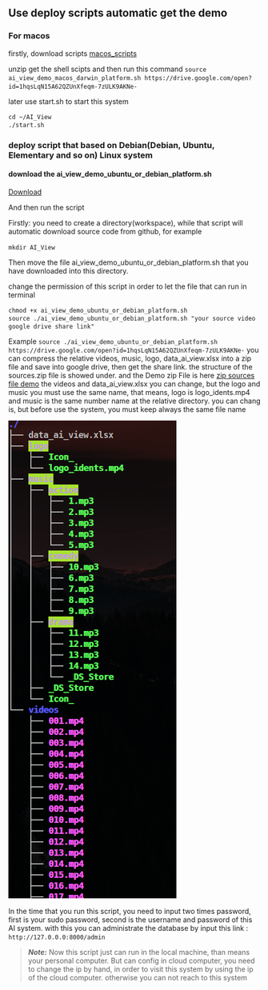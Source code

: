 ## Use deploy scripts automatic get the demo

### For macos 

firstly, download scripts [macos_scripts](https://minhaskamal.github.io/DownGit/#/home?url=https://github.com/YueNing/AI_View/blob/master/deploy_scripts/demos/ai_view_demo_macos_darwin_platform.sh)

unzip get the shell scipts and then run this command `source ai_view_demo_macos_darwin_platform.sh https://drive.google.com/open?id=1hqsLqN15A62QZUnXfeqm-7zULK9AKNe-`

later use start.sh to start this system

```
cd ~/AI_View 
./start.sh
```

### deploy script that based on Debian(Debian, Ubuntu, Elementary and so on) Linux system 

#### download the ai_view_demo_ubuntu_or_debian_platform.sh

[Download](https://minhaskamal.github.io/DownGit/#/home?url=https://github.com/YueNing/AI_View/blob/master/deploy_scripts/demos/ai_view_demo_ubuntu_or_debian_platform.sh)

And then run the script

Firstly: you need to create a directory(workspace), while that script will automatic download source code from github, for example

`mkdir AI_View`

Then move the file ai_view_demo_ubuntu_or_debian_platform.sh that you have downloaded into this directory.

change the permission of this script in order to let the file that can run in terminal

```
chmod +x ai_view_demo_ubuntu_or_debian_platform.sh
source ./ai_view_demo_ubuntu_or_debian_platform.sh "your source video google drive share link"
```

Example `source ./ai_view_demo_ubuntu_or_debian_platform.sh https://drive.google.com/open?id=1hqsLqN15A62QZUnXfeqm-7zULK9AKNe-`
you can compress the relative videos, music, logo, data_ai_view.xlsx into a zip file and save into google drive, then get the share link. the structure of the sources.zip file is showed under. and the Demo zip File is here [zip sources file demo](https://drive.google.com/open?id=1hqsLqN15A62QZUnXfeqm-7zULK9AKNe-)
the videos and data_ai_view.xlsx you can change, but the logo and music you must use the same name, that means, logo is logo_idents.mp4 and music is the same number name at the relative directory. you can chang is, but before use the system, you must keep always the same file name

![structure](images/structure.png)

In the time that you run this script, you need to input two times password, first is your sudo password, second is the username and password of this AI system. with this you can administrate the database by input this link : `http://127.0.0.0:8000/admin`

> ***Note:*** Now this script just can run in the local machine, than means your personal computer. But can config in cloud computer, you need to change the ip by hand, in order to visit this system by using the ip of the cloud computer. otherwise you can not reach to this system
